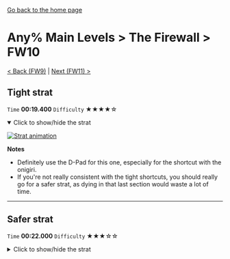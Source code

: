 [Go back to the home page](https://github.com/Doublevil/scbspeedrun)

# Any% Main Levels > The Firewall > FW10

[< Back (FW9)](https://github.com/Doublevil/scbspeedrun/blob/main/levels/any_ml/FW/FW9.md) | [Next (FW11) >](https://github.com/Doublevil/scbspeedrun/blob/main/levels/any_ml/FW/FW11.md)

## Tight strat

`Time` **00:19.400** `Difficulty` ★★★★☆
<details open>
  <summary>Click to show/hide the strat</summary>

  [![Strat animation](https://github.com/Doublevil/scbspeedrun/blob/main/media/levels/FW/FW10_TightStrat.webp)](https://github.com/Doublevil/scbspeedrun/blob/main/media/levels/FW/FW10_TightStrat.mp4?raw=true)

  **Notes**
  - Definitely use the D-Pad for this one, especially for the shortcut with the onigiri.
  - If you're not really consistent with the tight shortcuts, you should really go for a safer strat, as dying in that last section would waste a lot of time.
</details>

---
## Safer strat

`Time` **00:22.000** `Difficulty` ★★★☆☆
<details>
  <summary>Click to show/hide the strat</summary>

  [![Strat animation](https://github.com/Doublevil/scbspeedrun/blob/main/media/levels/FW/FW10_SafeStrat.webp)](https://github.com/Doublevil/scbspeedrun/blob/main/media/levels/FW/FW10_SafeStrat.mp4?raw=true)

  **Notes**
  - Either the D-Pad or the stick should work well for this one.
</details>

